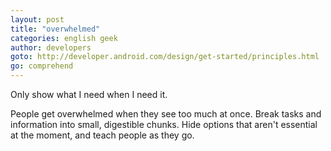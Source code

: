 ```yaml
---
layout: post
title: "overwhelmed"
categories: english geek
author: developers
goto: http://developer.android.com/design/get-started/principles.html
go: comprehend
---
```

Only show what I need when I need it.<!-- more -->

People get overwhelmed when they see too much at once. Break tasks and information into small, digestible chunks. Hide options that aren't essential at the moment, and teach people as they go.
